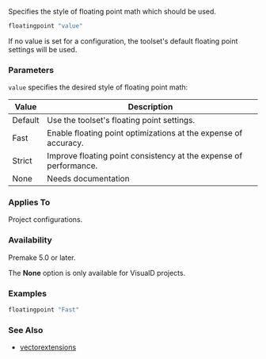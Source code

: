 Specifies the style of floating point math which should be used.

```lua
floatingpoint "value"
```

If no value is set for a configuration, the toolset's default floating point settings will be used.

### Parameters ###

`value` specifies the desired style of floating point math:

| Value       | Description                                                       |
|-------------|-------------------------------------------------------------------|
| Default     | Use the toolset's floating point settings.                        |
| Fast        | Enable floating point optimizations at the expense of accuracy.   |
| Strict      | Improve floating point consistency at the expense of performance. |
| None        | Needs documentation                                               |

### Applies To ###

Project configurations.

### Availability ###

Premake 5.0 or later.

The **None** option is only available for VisualD projects.

### Examples ###

```lua
floatingpoint "Fast"
```

### See Also ###

* [vectorextensions](vectorextensions.md)
